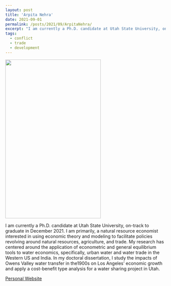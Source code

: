 ```yaml
---
layout: post
title: 'Arpita Nehra'
date: 2021-09-01
permalink: /posts/2021/09/ArpitaNehra/
excerpt: "I am currently a Ph.D. candidate at Utah State University, on-track to graduate in December 2021. I am primarily, a natural resource economist interested in using economic theory and modeling to facilitate policies revolving around natural resources, agriculture, and trade. My research has centered around the application of econometric and general equilibrium tools to water economics, specifically, urban water and water trade in the Western US and India. In my doctoral dissertation, I study the impacts of Owens Valley water transfer in the1900s on Los Angeles’ economic growth and apply a cost-benefit type analysis for a water sharing project in Utah. "
tags:
  - conflict
  - trade
  - development
---
```

<img src="https://gsipe-workshop.github.io/images/Arpita_Nehra.jpg" width="300" height="500" />

I am currently a Ph.D. candidate at Utah State University, on-track to graduate in December 2021. I am primarily, a natural resource economist interested in using economic theory and modeling to facilitate policies revolving around natural resources, agriculture, and trade. My research has centered around the application of econometric and general equilibrium tools to water economics, specifically, urban water and water trade in the Western US and India. In my doctoral dissertation, I study the impacts of Owens Valley water transfer in the1900s on Los Angeles’ economic growth and apply a cost-benefit type analysis for a water sharing project in Utah. 

<a href= "https://www.linkedin.com/in/arpitanehra/">Personal Website</a>
